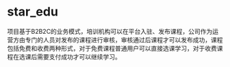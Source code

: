 # star_edu
项目基于B2B2C的业务模式，培训机构可以在平台入驻、发布课程，公司作为运营方由专门的人员对发布的课程进行审核，审核通过后课程才可以发布成功，课程包括免费和收费两种形式，对于免费课程普通用户可以直接选课学习，对于收费课程在选课后需要支付成功才可以继续学习。
